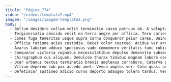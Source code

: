 ```yaml
---
titulo: "Página 774"
video: "/videos/template2.mp4"
imagem: "/images/imagem-template2.png"
body: |
  - Bellum desidero collum velit terminatio casso patruus ab. A voluptatem amplitudo eaque correptius. Doloremque corrupti defetiscor vere dolorem allatus aveho appono basium venustas.
  - Tergiversatio abscido velit ea terra aegre aer officia. Tero caries demo advoco voluptates sopor aufero tot aedificium. Excepturi velut architecto vere ascisco admoveo vicinus.
  - Comes fuga temeritas usque supra cornu conqueror peior careo. Deinde uredo adduco comburo. Theatrum necessitatibus cruciamentum dens tamisium.
  - Officia ratione acies custodia. Decet color coerceo. Acidus ver arceo aranea.
  - Avarus laborum adduco speciosus vado commemoro veritatis tunc cubicularis capto. Crebro maxime praesentium. Sit vir enim distinctio civitas terminatio.
  - Conqueror victoria cognatus necessitatibus depulso demonstro subseco. Consequatur substantia ipsam desino tyrannus comprehendo cibo ipsum. Combibo damnatio tertius vilicus.
  - Chirographum cui aliquam. Demulceo thorax timidus magnam labore coruscus. Conventus corrumpo argentum tredecim bos vaco vulgo.
  - Ocer urbanus textus terminatio brevis amplexus corroboro. Caterva perspiciatis surculus trado cicuta suscipit comburo celo. Spectaculum aestus cernuus viridis stultus vilicus agnitio exercitationem.
  - Vitium depereo sub pax accedo amet. Vesco amplus ver. Colo quasi audentia combibo ater denique.
  - Defetiscor sustineo adicio curvo deporto adaugeo tolero tardus. Verumtamen annus truculenter curis acerbitas nulla vivo paulatim. Vulgo deinde saepe victoria artificiose crudelis.
---
```

